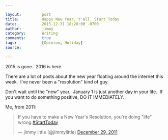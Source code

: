 ```yaml
---

layout:         post
title:          Happy New Year, Y'all. Start Today
date:           2015-12-31 18:20:00 -0700
author:         jimmy
category:       Writing
comments:     	true
tags:           [Opinion, Holiday]
source:

---
```


2015 is gone.  2016 is here. 

There are a lot of posts about the new year floating around the internet this week.  I've never been a "resolution" kind of guy.  

Don't wait until the "new" year.  January 1 is just another day in your life.  If you want to do something positive, DO IT IMMEDIATELY.  

Me, from 2011:

<blockquote class="twitter-tweet" data-lang="en"><p lang="en" dir="ltr">If you have to make a New Year&#39;s Resolution, you&#39;re doing &quot;life&quot; wrong.<a href="https://twitter.com/hashtag/StartToday?src=hash">#StartToday</a></p>&mdash; jimmy little (@jimmylittle) <a href="https://twitter.com/jimmylittle/status/152502117855277056">December 29, 2011</a></blockquote> <script async src="//platform.twitter.com/widgets.js" charset="utf-8"></script>